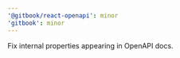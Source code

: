 ```yaml
---
'@gitbook/react-openapi': minor
'gitbook': minor
---
```


Fix internal properties appearing in OpenAPI docs.

